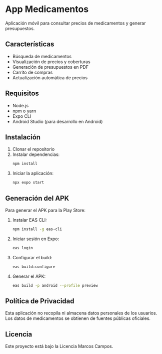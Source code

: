 # App Medicamentos

Aplicación móvil para consultar precios de medicamentos y generar presupuestos.

## Características

- Búsqueda de medicamentos
- Visualización de precios y coberturas
- Generación de presupuestos en PDF
- Carrito de compras
- Actualización automática de precios

## Requisitos

- Node.js
- npm o yarn
- Expo CLI
- Android Studio (para desarrollo en Android)

## Instalación

1. Clonar el repositorio
2. Instalar dependencias:
   ```bash
   npm install
   ```
3. Iniciar la aplicación:
   ```bash
   npx expo start
   ```

## Generación del APK

Para generar el APK para la Play Store:

1. Instalar EAS CLI:
   ```bash
   npm install -g eas-cli
   ```

2. Iniciar sesión en Expo:
   ```bash
   eas login
   ```

3. Configurar el build:
   ```bash
   eas build:configure
   ```

4. Generar el APK:
   ```bash
   eas build -p android --profile preview
   ```

## Política de Privacidad

Esta aplicación no recopila ni almacena datos personales de los usuarios. Los datos de medicamentos se obtienen de fuentes públicas oficiales.

## Licencia

Este proyecto está bajo la Licencia Marcos Campos. 